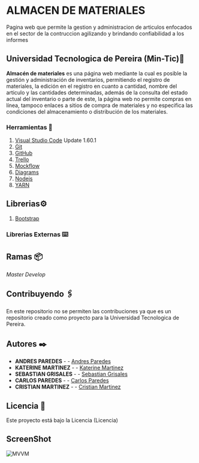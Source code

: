 # ALMACEN DE MATERIALES

Pagina web que permite la gestion y administracion de articulos enfocados en el sector de la contruccion agilizando y brindando confiabilidad a los informes

## Universidad Tecnologica de Pereira (Min-Tic)🚀

**Almacén de materiales** es una página web  mediante la cual  es posible la gestión y administración de inventarios, permitiendo el registro de materiales, la edición  en el registro  en cuanto a cantidad, nombre del articulo y las cantidades determinadas, además de la consulta del estado actual del inventario o parte de este, la página web no permite compras en línea, tampoco enlaces a sitios de compra de materiales y no especifica las condiciones del almacenamiento o distribución de los materiales.


### Herramientas 🔧

1. [Visual Studio Code](https://code.visualstudio.com) Update 1.60.1
2. [Git](https://git-scm.com/)
3. [GitHub](https://github.com/)
4. [Trello](https://trello.com/b/jWZcoEDC/almacen-de-materiales)
5. [Mockflow](https://wireframepro.mockflow.com/view/MOqIQgHg3h)
6. [Diagrams](https://app.diagrams.net/)
7. [Nodejs](https://nodejs.org/es/download/)
8. [YARN](https://yarnpkg.com/)

## Librerias⚙️

1. [Bootstrap](https://getbootstrap.com/)


### Librerias Externas ⌨️

## Ramas 📦

_Master_
_Develop_

## Contribuyendo 🖇️

En este repositorio no se permiten las contribuciones ya que es un repositorio creado como proyecto para la Universidad Tecnologica de Pereira.

## Autores ✒️

* **ANDRES PAREDES** -  - [Andres Paredes ](https://github.com/AparedezO)
* **KATERINE MARTINEZ** -  - [Katerine Martinez](https://lp.kate@gmail.com)
* **SEBASTIAN GRISALES** -  - [Sebastian Grisales](https://github.com/Sebasdps)
* **CARLOS PAREDES** -  - [Carlos Paredes](https://github.com/clopp)
* **CRISTIAN MARTINEZ** -  - [Cristian Martinez](https://github.com/MartinezCristianD)


## Licencia 📄

Este proyecto está bajo la Licencia (Licencia) 

## ScreenShot


 ![MVVM](https://github.com/MartinezCristianD/proyectoCiclo3Grupo2_21/blob/feature/-implementacion-de-interfases/Img/screenshot.png)
